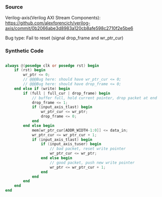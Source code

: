 ### Source
Verilog-axis(Verilog AXI Stream Components): https://github.com/alexforencich/verilog-axis/commit/0b2066abe3d8983a120cb8afe598c2710f2e5be6

Bug type: Fail to reset (signal drop_frame and wr_ptr_cur)

### Synthetic Code
```verilog

always @(posedge clk or posedge rst) begin
    if (rst) begin
        wr_ptr <= 0;
        // @@@Bug here: should have wr_ptr_cur <= 0;
        // @@@Bug here: should have drop_frame <= 0;
    end else if (write) begin
        if (full | full_cur | drop_frame) begin
            // buffer full, hold current pointer, drop packet at end
            drop_frame <= 1;
            if (input_axis_tlast) begin
                wr_ptr_cur <= wr_ptr;
                drop_frame <= 0;
            end
        end else begin
            mem[wr_ptr_cur[ADDR_WIDTH-1:0]] <= data_in;
            wr_ptr_cur <= wr_ptr_cur + 1;
            if (input_axis_tlast) begin
                if (input_axis_tuser) begin
                    // bad packet, reset write pointer
                    wr_ptr_cur <= wr_ptr;
                end else begin
                    // good packet, push new write pointer
                    wr_ptr <= wr_ptr_cur + 1;
                end
            end
        end
    end
end
```
